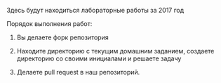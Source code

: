 Здесь будут находиться лабораторные работы за 2017 год

Порядок выполнения работ:

1) Вы делаете форк репозитория 

2) Находите директорию с текущим домашним заданием, создаете директорию со своими инициалами и решаете задачу 

3) Делаете pull request в наш репозиторий. 
